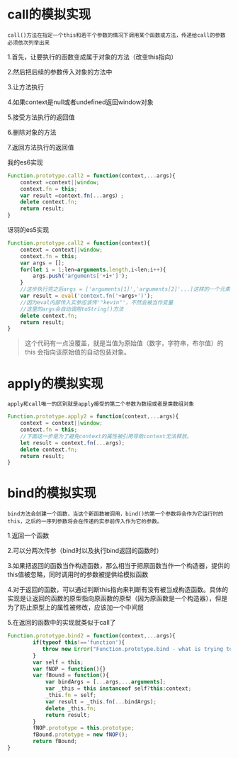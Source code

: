 # call的模拟实现

`call()方法在指定一个this和若干个参数的情况下调用某个函数或方法，传递给call的参数必须依次列举出来`

1.首先，让要执行的函数变成属于对象的方法（改变this指向）

2.然后把后续的参数传入对象的方法中

3.让方法执行

4.如果context是null或者undefined返回window对象

5.接受方法执行的返回值

6.删除对象的方法

7.返回方法执行的返回值

我的es6实现

```js
Function.prototype.call2 = function(context,...args){
	context =context||window;
	context.fn = this;
	var result =context.fn(...args）;
	delete context.fn;
	return result;
}
```
讶羽的es5实现
```js
Function.prototype.call2 = function(context){
    context = context||window;
    context.fn = this;
    var args = [];
    for(let i = 1;len=arguments.length,i<len;i++){
        args.push('arguments['+i+']');
    }
    //这步执行完之后args = ['arguments[1]','arguments[2]'...]这样的一个元素为字符串的数组
    var result = eval('context.fn('+args+')');
    //因为eval内部传入实参应该传'"kevin"'，不然会被当作变量
    //这里的args会自动调用toString()方法
    delete context.fn;
    return result;
}
```

> 这个代码有一点没覆盖，就是当值为原始值（数字，字符串，布尔值）的 this 会指向该原始值的自动包装对象。

# apply的模拟实现

`apply和call唯一的区别就是apply接受的第二个参数为数组或者是类数组对象`

```js
Function.prototype.apply2 = function(context,...args){
	context = context||window;
	context.fn = this;
    //下面这一步是为了避免context的属性被引用导致context无法释放。
	let result = context.fn(...args);
	delete context.fn;
	return result;
}
```

#  bind的模拟实现

`bind方法会创建一个函数，当这个新函数被调用，bind()的第一个参数将会作为它运行时的this，之后的一序列参数将会在传递的实参前传入作为它的参数。`

1.返回一个函数

2.可以分两次传参（bind时以及执行bind返回的函数时）

3.如果把返回的函数当作构造函数，那么相当于把原函数当作一个构造器，提供的this值被忽略，同时调用时的参数被提供给模拟函数

4.对于返回的函数，可以通过判断this指向来判断有没有被当成构造函数。具体的实现是让返回的函数的原型指向原函数的原型（因为原函数是一个构造器），但是为了防止原型上的属性被修改，应该加一个中间层

5.在返回的函数中的实现就类似于call了

```js
Function.prototype.bind2 = function(context,...args){
    	if(typeof this!=='function'){
           throw new Error("Function.prototype.bind - what is trying to be bound is not callable");
        }
        var self = this;
        var fNOP = function(){}
        var fBound = function(){
            var bindArgs = [...args,...arguments];
            var _this = this instanceof self?this:context;
            _this.fn = self;
            var result = _this.fn(...bindArgs);
            delete _this.fn;
            return result;
        }
        fNOP.prototype = this.prototype;
        fBound.prototype = new fNOP();
        return fBound;
}
```

